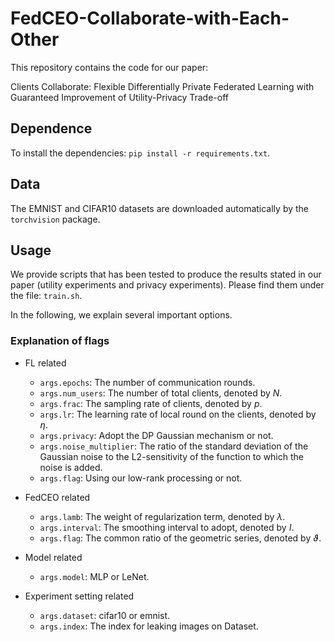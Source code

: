 # FedCEO-Collaborate-with-Each-Other

This repository contains the code for our paper:

Clients Collaborate: Flexible Differentially Private Federated Learning with Guaranteed Improvement of Utility-Privacy Trade-off


## Dependence

To install the dependencies: `pip install -r requirements.txt`.

## Data

The EMNIST and CIFAR10 datasets are downloaded automatically by the `torchvision` package.

## Usage

We provide scripts that has been tested to produce the results stated in our paper (utility experiments and privacy experiments).
Please find them under the file: `train.sh`.

In the following, we explain several important options.

### Explanation of flags
- FL related

  - `args.epochs`: The number of communication rounds.
  - `args.num_users`: The number of total clients, denoted by $N$.
  - `args.frac`: The sampling rate of clients, denoted by $p$.
  - `args.lr`: The learning rate of local round on the clients, denoted by $\eta$.
  - `args.privacy`: Adopt the DP Gaussian mechanism or not.
  - `args.noise_multiplier`: The ratio of the standard deviation of the Gaussian noise to the L2-sensitivity of the function to which the noise is added.
  - `args.flag`: Using our low-rank processing or not.
- FedCEO related

    - `args.lamb`: The weight of regularization term, denoted by $\lambda$.
    - `args.interval`: The smoothing interval to adopt, denoted by $I$.
    - `args.flag`: The common ratio of the geometric series, denoted by $\vartheta$.
- Model related

  - `args.model`: MLP or LeNet.
- Experiment setting related

  - `args.dataset`: cifar10 or emnist.
  - `args.index`: The index for leaking images on Dataset.





